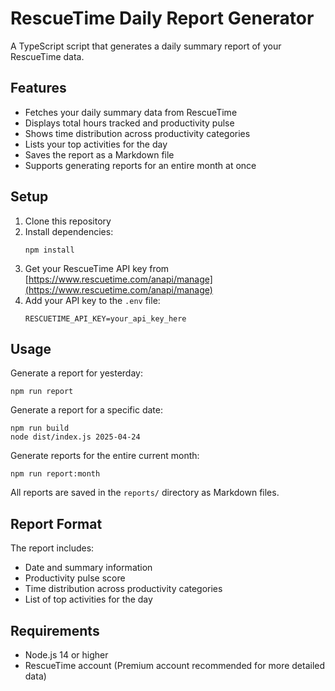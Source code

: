 # RescueTime Daily Report Generator

A TypeScript script that generates a daily summary report of your RescueTime data.

## Features

- Fetches your daily summary data from RescueTime
- Displays total hours tracked and productivity pulse
- Shows time distribution across productivity categories
- Lists your top activities for the day
- Saves the report as a Markdown file
- Supports generating reports for an entire month at once

## Setup

1. Clone this repository
2. Install dependencies:
   ```
   npm install
   ```
3. Get your RescueTime API key from [https://www.rescuetime.com/anapi/manage](https://www.rescuetime.com/anapi/manage)
4. Add your API key to the `.env` file:
   ```
   RESCUETIME_API_KEY=your_api_key_here
   ```

## Usage

Generate a report for yesterday:
```
npm run report
```

Generate a report for a specific date:
```
npm run build
node dist/index.js 2025-04-24
```

Generate reports for the entire current month:
```
npm run report:month
```

All reports are saved in the `reports/` directory as Markdown files.

## Report Format

The report includes:
- Date and summary information
- Productivity pulse score
- Time distribution across productivity categories
- List of top activities for the day

## Requirements

- Node.js 14 or higher
- RescueTime account (Premium account recommended for more detailed data)